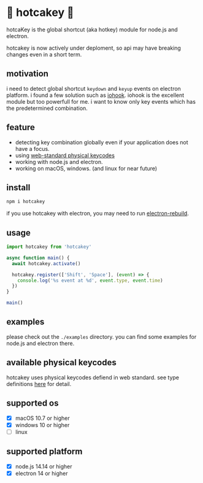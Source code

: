 # 🥞 hotcakey 🥞

hotcaKey is the global shortcut (aka hotkey) module for node.js and electron.

hotcakey is now actively under deploment, so api may have breaking changes even in a short term.

## motivation

i need to detect global shortcut `keydown` and `keyup` events on electron platform. i found a few solution such as [iohook](https://github.com/wilix-team/iohook/). iohook is the excellent module but too powerfull for me. i want to know only key events which has the predetermined combination.

## feature

- detecting key combination globally even if your application does not have a focus.
- using [web-standard physical keycodes](https://developer.mozilla.org/en-US/docs/Web/API/KeyboardEvent/code/code_values)
- working with node.js and electron.
- working on macOS, windows. (and linux for near future)

## install

```sh
npm i hotcakey
```

if you use hotcakey with electron, you may need to run [electron-rebuild](https://github.com/electron/electron-rebuild).

## usage

```typescript
import hotcakey from 'hotcakey'

async function main() {
  await hotcakey.activate()

  hotcakey.register(['Shift', 'Space'], (event) => {
    console.log('%s event at %d', event.type, event.time)
  })
}

main()
```

## examples

please check out the `./examples` directory. you can find some examples for node.js and electron there.

## available physical keycodes

hotcakey uses physical keycodes defiend in web standard. see type definitions [here](./src/index.ts) for detail.

## supported os

- [x] macOS 10.7 or higher
- [x] windows 10 or higher
- [ ] linux

## supported platform

- [x] node.js 14.14 or higher
- [x] electron 14 or higher
